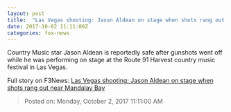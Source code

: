 ```yaml
---
layout: post
title:  "Las Vegas shooting: Jason Aldean on stage when shots rang out near Mandalay Bay"
date: 2017-10-02 11:11:00Z
categories: fox-news
---
```


Country Music star Jason Aldean is reportedly safe after gunshots went off while he was performing on stage at the Route 91 Harvest country music festival in Las Vegas.


Full story on F3News: [Las Vegas shooting: Jason Aldean on stage when shots rang out near Mandalay Bay](http://www.f3nws.com/n/ACTQND)

> Posted on: Monday, October 2, 2017 11:11:00 AM

